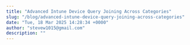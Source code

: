 ```yaml
---
title: "Advanced Intune Device Query Joining Across Categories"
slug: "/blog/advanced-intune-device-query-joining-across-categories"
date: "Tue, 18 Mar 2025 14:28:34 +0000"
author: "stevew1015@gmail.com"
description: ""
---
```


